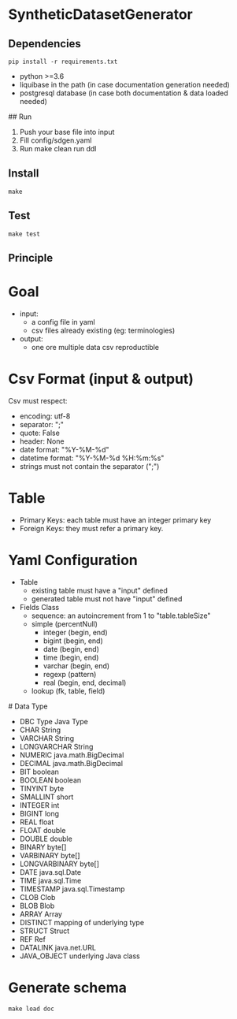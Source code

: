 # SyntheticDatasetGenerator

## Dependencies

```
pip install -r requirements.txt
```
- python >=3.6
- liquibase in the path (in case documentation generation needed)
- postgresql database (in case both documentation & data loaded needed)

## Run

1. Push your base file into input
1. Fill config/sdgen.yaml
1. Run make clean run ddl


## Install

```
make
```

## Test

```
make test
```

## Principle

# Goal

- input:
    - a config file in yaml
    - csv files already existing (eg: terminologies)
- output: 
    - one ore multiple data csv reproductible

# Csv Format (input & output)

Csv must respect:
- encoding: utf-8
- separator: ";"
- quote: False
- header: None
- date format: "%Y-%M-%d"
- datetime format: "%Y-%M-%d %H:%m:%s"
- strings must not contain the separator (";")

# Table

- Primary Keys: each table must have an integer primary key
- Foreign Keys: they must refer a primary key.

# Yaml Configuration

- Table
  - existing table must have a "input" defined
  - generated table must not have "input" defined
- Fields Class
  - sequence: an autoincrement from 1 to "table.tableSize"
  - simple (percentNull)
    - integer (begin, end)
    - bigint (begin, end)
    - date (begin, end)
    - time (begin, end)
    - varchar (begin, end)
    - regexp (pattern)
    - real (begin, end, decimal)
  - lookup (fk, table, field)


# Data Type

- DBC Type      Java Type
- CHAR          String
- VARCHAR       String
- LONGVARCHAR   String
- NUMERIC       java.math.BigDecimal
- DECIMAL       java.math.BigDecimal
- BIT           boolean
- BOOLEAN       boolean
- TINYINT       byte
- SMALLINT      short
- INTEGER       int
- BIGINT        long
- REAL          float
- FLOAT         double
- DOUBLE        double
- BINARY        byte[]
- VARBINARY     byte[]
- LONGVARBINARY byte[]
- DATE          java.sql.Date
- TIME          java.sql.Time
- TIMESTAMP     java.sql.Timestamp
- CLOB          Clob
- BLOB          Blob
- ARRAY         Array
- DISTINCT      mapping of underlying type
- STRUCT        Struct
- REF           Ref
- DATALINK      java.net.URL
- JAVA_OBJECT   underlying Java class

# Generate schema

```
make load doc
```
